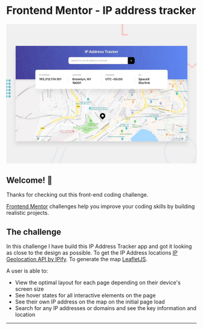 # Frontend Mentor - IP address tracker

![Design preview for the IP address tracker coding challenge](./design/desktop-preview.jpg)

## Welcome! 👋

Thanks for checking out this front-end coding challenge.

[Frontend Mentor](https://www.frontendmentor.io) challenges help you improve your coding skills by building realistic projects.

## The challenge

In this challenge I have build this IP Address Tracker app and got it looking as close to the design as possible. 
To get the IP Address locations [IP Geolocation API by IPify](https://geo.ipify.org/). 
To generate the map [LeafletJS](https://leafletjs.com/).

A user is able to:
- View the optimal layout for each page depending on their device's screen size
- See hover states for all interactive elements on the page
- See their own IP address on the map on the initial page load
- Search for any IP addresses or domains and see the key information and location
---
